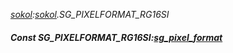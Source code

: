 _[sokol](../../modules/sokol/sokol-module.md):[sokol](../../modules/sokol/sokol-module.md).SG\_PIXELFORMAT\_RG16SI_
##### Const SG\_PIXELFORMAT\_RG16SI:[sg_pixel_format](../../modules/sokol/sokol-sg_pixel_format.md)

